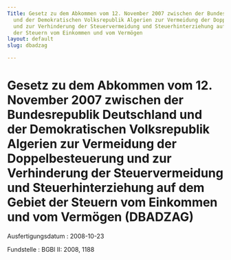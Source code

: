 ```yaml
---
Title: Gesetz zu dem Abkommen vom 12. November 2007 zwischen der Bundesrepublik Deutschland
  und der Demokratischen Volksrepublik Algerien zur Vermeidung der Doppelbesteuerung
  und zur Verhinderung der Steuervermeidung und Steuerhinterziehung auf dem Gebiet
  der Steuern vom Einkommen und vom Vermögen
layout: default
slug: dbadzag

---
```


# Gesetz zu dem Abkommen vom 12. November 2007 zwischen der Bundesrepublik Deutschland und der Demokratischen Volksrepublik Algerien zur Vermeidung der Doppelbesteuerung und zur Verhinderung der Steuervermeidung und Steuerhinterziehung auf dem Gebiet der Steuern vom Einkommen und vom Vermögen (DBADZAG)

Ausfertigungsdatum
:   2008-10-23

Fundstelle
:   BGBl II: 2008, 1188

